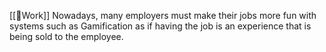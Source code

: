 [[🌱Work]]
Nowadays, many employers must make their jobs more fun with systems such as Gamification as if having the job is an experience that is being sold to the employee.